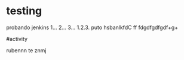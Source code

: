 # testing
probando jenkins 1... 2... 3...
1.2.3.
puto
hsbanlkfd<X>C
ff
fdgdfgdfgdf+g+
  
  #activity
  
  rubennn te znmj
